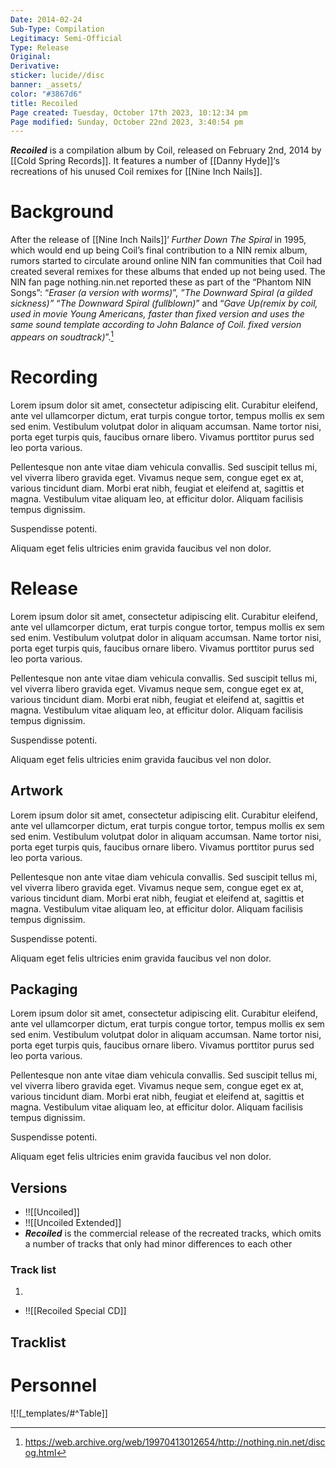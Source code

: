 ```yaml
---
Date: 2014-02-24
Sub-Type: Compilation
Legitimacy: Semi-Official
Type: Release
Original: 
Derivative: 
sticker: lucide//disc
banner: _assets/
color: "#3867d6"
title: Recoiled
Page created: Tuesday, October 17th 2023, 10:12:34 pm
Page modified: Sunday, October 22nd 2023, 3:40:54 pm
---
```

*__Recoiled__* is a compilation album by Coil, released on February 2nd, 2014 by [[Cold Spring Records]]. It features a number of [[Danny Hyde]]‘s recreations of his unused Coil remixes for [[Nine Inch Nails]].

# Background

After the release of [[Nine Inch Nails]]‘ *Further Down The Spiral* in 1995, which would end up being Coil’s final contribution to a NIN remix album, rumors started to circulate around online NIN fan communities that Coil had created several remixes for these albums that ended up not being used. The NIN fan page nothing.nin.net reported these as part of the “Phantom NIN Songs”: “*Eraser (a version with worms)*”, *”The Downward Spiral (a gilded sickness)”*  “*The Downward Spiral (fullblown)*” and “*Gave Up(remix by coil, used in movie Young Americans, faster than fixed version and uses the same sound template according to John Balance of Coil. fixed version appears on soudtrack)*”.[^1] 

# Recording

Lorem ipsum dolor sit amet, consectetur adipiscing elit. Curabitur eleifend, ante vel ullamcorper dictum, erat turpis congue tortor, tempus mollis ex sem sed enim. Vestibulum volutpat dolor in aliquam accumsan. Name tortor nisi, porta eget turpis quis, faucibus ornare libero. Vivamus porttitor purus sed leo porta various.

Pellentesque non ante vitae diam vehicula convallis. Sed suscipit tellus mi, vel viverra libero gravida eget. Vivamus neque sem, congue eget ex at, various tincidunt diam. Morbi erat nibh, feugiat et eleifend at, sagittis et magna. Vestibulum vitae aliquam leo, at efficitur dolor. Aliquam facilisis tempus dignissim.

Suspendisse potenti.

Aliquam eget felis ultricies enim gravida faucibus vel non dolor.

# Release

Lorem ipsum dolor sit amet, consectetur adipiscing elit. Curabitur eleifend, ante vel ullamcorper dictum, erat turpis congue tortor, tempus mollis ex sem sed enim. Vestibulum volutpat dolor in aliquam accumsan. Name tortor nisi, porta eget turpis quis, faucibus ornare libero. Vivamus porttitor purus sed leo porta various.

Pellentesque non ante vitae diam vehicula convallis. Sed suscipit tellus mi, vel viverra libero gravida eget. Vivamus neque sem, congue eget ex at, various tincidunt diam. Morbi erat nibh, feugiat et eleifend at, sagittis et magna. Vestibulum vitae aliquam leo, at efficitur dolor. Aliquam facilisis tempus dignissim.

Suspendisse potenti.

Aliquam eget felis ultricies enim gravida faucibus vel non dolor.

## Artwork

Lorem ipsum dolor sit amet, consectetur adipiscing elit. Curabitur eleifend, ante vel ullamcorper dictum, erat turpis congue tortor, tempus mollis ex sem sed enim. Vestibulum volutpat dolor in aliquam accumsan. Name tortor nisi, porta eget turpis quis, faucibus ornare libero. Vivamus porttitor purus sed leo porta various.

Pellentesque non ante vitae diam vehicula convallis. Sed suscipit tellus mi, vel viverra libero gravida eget. Vivamus neque sem, congue eget ex at, various tincidunt diam. Morbi erat nibh, feugiat et eleifend at, sagittis et magna. Vestibulum vitae aliquam leo, at efficitur dolor. Aliquam facilisis tempus dignissim.

Suspendisse potenti.

Aliquam eget felis ultricies enim gravida faucibus vel non dolor.

## Packaging

Lorem ipsum dolor sit amet, consectetur adipiscing elit. Curabitur eleifend, ante vel ullamcorper dictum, erat turpis congue tortor, tempus mollis ex sem sed enim. Vestibulum volutpat dolor in aliquam accumsan. Name tortor nisi, porta eget turpis quis, faucibus ornare libero. Vivamus porttitor purus sed leo porta various.

Pellentesque non ante vitae diam vehicula convallis. Sed suscipit tellus mi, vel viverra libero gravida eget. Vivamus neque sem, congue eget ex at, various tincidunt diam. Morbi erat nibh, feugiat et eleifend at, sagittis et magna. Vestibulum vitae aliquam leo, at efficitur dolor. Aliquam facilisis tempus dignissim.

Suspendisse potenti.

Aliquam eget felis ultricies enim gravida faucibus vel non dolor.

## Versions

- !![[Uncoiled]]
- !![[Uncoiled Extended]]
-  *__Recoiled__* is the commercial release of the recreated tracks, which omits a number of tracks that only had minor differences to each other
### Track list
1. 
- !![[Recoiled Special CD]]

## Tracklist


# Personnel
![![_templates/#^Table]]
[^1]: https://web.archive.org/web/19970413012654/http://nothing.nin.net/discog.html
